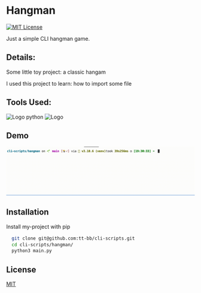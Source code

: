 # Hangman

[![MIT License](https://img.shields.io/badge/License-MIT-success.svg)](https://choosealicense.com/licenses/mit/)

Just a simple CLI hangman game.

## Details:

Some little toy project: a classic hangam 

I used this project to learn: how to import some file

## Tools Used:

![Logo python](https://img.shields.io/badge/Python-v3.10.6-success?style=flat&logo=python&logoColor=white)
![Logo](https://img.shields.io/badge/VisualStudioCode-v1.71.2-success?style=flat&logo=visual-studio-code&logoColor=white)

## Demo

![Demo Title](hangman.gif)

## Installation

Install my-project with pip

```bash
  git clone git@github.com:tt-bb/cli-scripts.git
  cd cli-scripts/hangman/
  python3 main.py
```
    
## License

[MIT](https://choosealicense.com/licenses/mit/)
